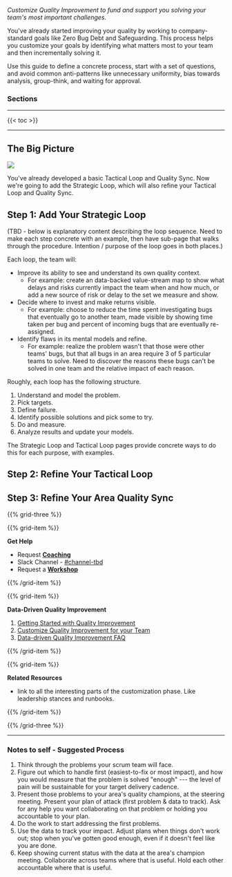 _Customize Quality Improvement to fund and support you solving your team's most important challenges._

You've already started improving your quality by working to company-standard goals like Zero Bug Debt and Safeguarding. This process helps you customize your goals by identifying what matters most to your team and then incrementally solving it.

Use this guide to define a concrete process, start with a set of questions, and avoid common anti-patterns like unnecessary uniformity, bias towards analysis, group-think, and waiting for approval.

### Sections

----------

{{< toc >}}

----------

## The Big Picture

![](../img/customizing-components.png)

You've already developed a basic Tactical Loop and Quality Sync. Now we're going to add the Strategic Loop, which will also refine your Tactical Loop and Quality Sync.

## Step 1: Add Your Strategic Loop

(TBD - below is explanatory content describing the loop sequence. Need to make each step concrete with an example, then have sub-page that walks through the procedure. Intention / purpose of the loop goes in both places.)

Each loop, the team will:

* Improve its ability to see and understand its own quality context.
  * For example: create an data-backed value-stream map to show what delays and risks currently impact the team when and how much, or add a new source of risk or delay to the set we measure and show.
* Decide where to invest and make returns visible.
  * For example: choose to reduce the time spent investigating bugs that eventually go to another team, made visible by showing time taken per bug and percent of incoming bugs that are eventually re-assigned.
* Identify flaws in its mental models and refine.
  * For example: realize the problem wasn't that those were other teams' bugs, but that all bugs in an area require 3 of 5 particular teams to solve. Need to discover the reasons these bugs can't be solved in one team and the relative impact of each reason.

Roughly, each loop has the following structure.

1. Understand and model the problem.
2. Pick targets.
3. Define failure.
4. Identify possible solutions and pick some to try.
5. Do and measure.
6. Analyze results and update your models.

The Strategic Loop and Tactical Loop pages provide concrete ways to do this for each purpose, with examples.

## Step 2: Refine Your Tactical Loop

## Step 3: Refine Your Area Quality Sync

{{% grid-three %}}

{{% grid-item %}}

**Get Help**

* Request **[Coaching](#url-tbd)**
* Slack Channel - [#channel-tbd](#url-tbd)
* Request a **[Workshop](#url-tbd)**

{{% /grid-item %}}

{{% grid-item %}}

**Data-Driven Quality Improvement** 

1. [Getting Started with Quality Improvement](starting/)
2. [Customize Quality Improvement for your Team](customizing/)
3. [Data-driven Quality Improvement FAQ](faq/)

{{% /grid-item %}}

{{% grid-item %}}

**Related Resources**

* link to all the interesting parts of the customization phase. Like leadership stances and runbooks.

{{% /grid-item %}}

{{% /grid-three %}}

---------

### Notes to self - Suggested Process

1. Think through the problems your scrum team will face.
2. Figure out which to handle first (easiest-to-fix or most impact), and how you would measure that the problem is solved "enough" --- the level of pain will be sustainable for your target delivery cadence.
3. Present those problems to your area's quality champions, at the steering meeting. Present your plan of attack (first problem & data to track). Ask for any help you want collaborating on that problem or holding you accountable to your plan.
4. Do the work to start addressing the first problems.
5. Use the data to track your impact. Adjust plans when things don't work out; stop when you've gotten good enough, even if it doesn't feel like you are done.
6. Keep showing current status with the data at the area's champion meeting. Collaborate across teams where that is useful. Hold each other accountable where that is useful.
